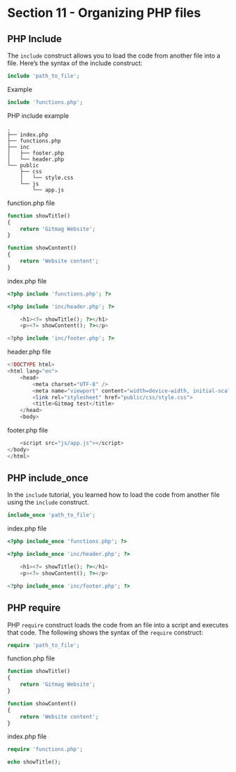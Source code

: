 # Section 11 - Organizing PHP files

## PHP Include

The `include` construct allows you to load the code from another file into a file. Here’s the syntax of the include construct:

```php
include 'path_to_file';
```

Example

```php
include 'functions.php';
```

PHP include example

```
.
├── index.php
├── functions.php
├── inc
│   ├── footer.php
│   └── header.php
└── public
    ├── css
    │   └── style.css
    └── js
        └── app.js
```

function.php file

```php
function showTitle()
{
	return 'Gitmag Website';
}

function showContent()
{
	return 'Website content';
}

```

index.php file

```php
<?php include 'functions.php'; ?>

<?php include 'inc/header.php'; ?>

	<h1><?= showTitle(); ?></h1>
	<p><?= showContent(); ?></p>

<?php include 'inc/footer.php'; ?>
```

header.php file

```php
<!DOCTYPE html>
<html lang="en">
	<head>
		<meta charset="UTF-8" />
		<meta name="viewport" content="width=device-width, initial-scale=1.0" />
		<link rel="stylesheet" href="public/css/style.css">
		<title>Gitmag test</title>
	</head>
	<body>
```

footer.php file

```php
	<script src="js/app.js"></script>
</body>
</html>
```

## PHP include_once

In the `include` tutorial, you learned how to load the code from another file using the `include` construct.

```php
include_once 'path_to_file';
```

index.php file

```php
<?php include_once 'functions.php'; ?>

<?php include_once 'inc/header.php'; ?>

	<h1><?= showTitle(); ?></h1>
	<p><?= showContent(); ?></p>

<?php include_once 'inc/footer.php'; ?>
```

## PHP require 

PHP `require` construct loads the code from an file into a script and executes that code. The following shows the syntax of the `require` construct:

```php
require 'path_to_file';
```

function.php file

```php
function showTitle()
{
	return 'Gitmag Website';
}

function showContent()
{
	return 'Website content';
}

```

index.php file

```php
require 'functions.php';

echo showTitle();
```
